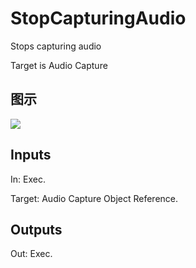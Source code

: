 # StopCapturingAudio

Stops capturing audio

Target is Audio Capture

## 图示

![]($-20221218-18084032.png)

## Inputs

In: Exec.

Target: Audio Capture Object Reference.  

## Outputs

Out: Exec.

